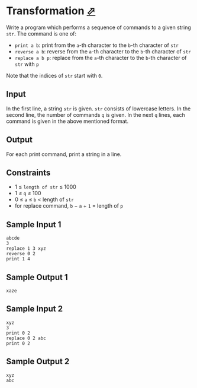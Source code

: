 # Transformation [⬀](https://judge.u-aizu.ac.jp/onlinejudge/description.jsp?id=ITP1_9_D)

Write a program which performs a sequence of commands to a given string `str`. The command is one of:

- `print a b`: print from the `a`-th character to the `b`-th character of `str`
- `reverse a b`: reverse from the `a`-th character to the `b`-th character of `str`
- `replace a b p`: replace from the `a`-th character to the `b`-th character of `str` with `p`

Note that the indices of `str` start with `0`.

## Input
In the first line, a string `str` is given. `str` consists of lowercase letters. 
In the second line, the number of commands `q` is given. In the next `q` lines, each command is given in the above mentioned format.

## Output
For each print command, print a string in a line.

## Constraints
- 1 ≤ `length of str` ≤ 1000
- 1 ≤ `q` ≤ 100
- 0 ≤ `a` ≤ `b` < length of `str`
- for replace command, `b` − `a` + `1` = length of `p`

## Sample Input 1
```
abcde
3
replace 1 3 xyz
reverse 0 2
print 1 4
```

## Sample Output 1
```
xaze
```

## Sample Input 2
```
xyz
3
print 0 2
replace 0 2 abc
print 0 2
```

## Sample Output 2
```
xyz
abc
```
